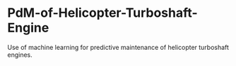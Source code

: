 # PdM-of-Helicopter-Turboshaft-Engine
Use of machine learning for predictive maintenance of helicopter turboshaft engines.

